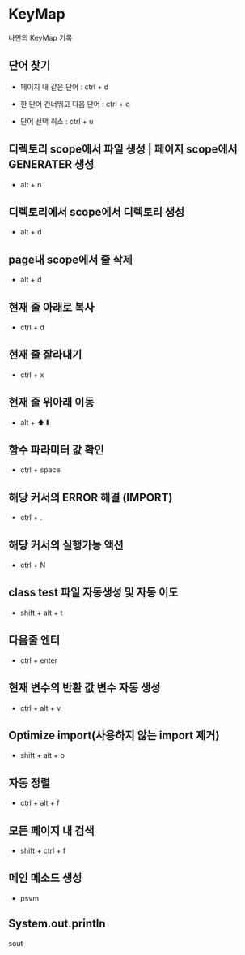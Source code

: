 # KeyMap

나만의 KeyMap 기록

## 단어 찾기

- 페이지 내 같은 단어 : ctrl + d

- 한 단어 건너뛰고 다음 단어 : ctrl + q
- 단어 선택 취소 : ctrl + u

## 디렉토리 scope에서 파일 생성 | 페이지 scope에서 GENERATER 생성

- alt + n

## 디렉토리에서 scope에서 디렉토리 생성

- alt + d

## page내 scope에서 줄 삭제

- alt + d

## 현재 줄 아래로 복사

- ctrl + d

## 현재 줄 잘라내기

- ctrl + x

## 현재 줄 위아래 이동

- alt + ⬆⬇

## 함수 파라미터 값 확인

- ctrl + space

## 해당 커서의 ERROR 해결 (IMPORT)

- ctrl + .

## 해당 커서의 실행가능 액션

- ctrl + N

## class test 파일 자동생성 및 자동 이도

- shift + alt + t

## 다음줄 엔터

- ctrl + enter

## 현재 변수의 반환 값 변수 자동 생성

- ctrl + alt + v

## Optimize import(사용하지 않는 import 제거)

- shift + alt + o

## 자동 정렬

- ctrl + alt + f

## 모든 페이지 내 검색

- shift + ctrl + f

## 메인 메소드 생성

- psvm

## System.out.println

sout

